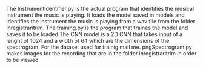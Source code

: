 The InstrumentIdentifier.py is the actual program that identifies the musical instrument the music is playing.
It loads the model saved in models and identifies the instrument the music is playing from a wav file from the folder inregistraritrim.
The training.py is the program that traines the model and saves it to be loaded.The CNN model is a 2D CNN that takes input of a lenght of 1024 and a width of 64 which are the dimensions of the spectrogram. For the dataset used for trainig mail me.
pngSpectrogram.py makes images for the recording that are in the folder inregistraritrim in order to be viewed
